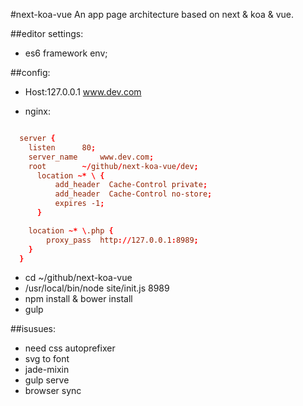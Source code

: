 #next-koa-vue
An app page architecture based on next &amp; koa &amp; vue.


##editor settings:
+ es6 framework env;


##config:
+ Host:127.0.0.1	www.dev.com

+ nginx:
```conf

  server {
  	listen 		80;
  	server_name 	www.dev.com;
  	root 		~/github/next-koa-vue/dev;
      location ~* \ {
          add_header  Cache-Control private;
          add_header  Cache-Control no-store;
          expires -1;
      }

  	location ~* \.php {
  		proxy_pass 	http://127.0.0.1:8989;
  	}
  }

```
+ cd ~/github/next-koa-vue
+ /usr/local/bin/node site/init.js 8989
+ npm install & bower install
+ gulp


##isusues:
+ need css autoprefixer
+ svg to font
+ jade-mixin
+ gulp serve
+ browser sync
